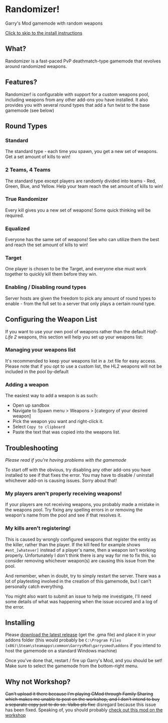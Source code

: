# Randomizer!

Garry's Mod gamemode with random weapons

[Click to skip to the install instructions](#Installing)

## What?
Randomizer is a fast-paced PvP deathmatch-type gamemode that revolves around randomized weapons.

## Features?
Randomizer! is configurable with support for a custom weapons pool, including weapons from any other add-ons you have installed. It also provides you with several round types that add a fun twist to the base gamemode (see below)

## Round Types

### Standard
The standard type - each time you spawn, you get a new set of weapons. Get a set amount of kills to win!

### 2 Teams, 4 Teams
The standard type except players are randomly divided into teams - Red, Green, Blue, and Yellow. Help your team reach the set amount of kills to win!

### True Randomizer
Every kill gives you a new set of weapons! Some quick thinking will be required.

### Equalized
Everyone has the same set of weapons! See who can utilize them the best and reach the set amount of kills to win!

### Target
One player is chosen to be the Target, and everyone else must work together to quickly kill them before they win.

### Enabling / Disabling round types
Server hosts are given the freedom to pick any amount of round types to enable - from the full set to a server that only plays a certain round type.

## Configuring the Weapon List
If you want to use your own pool of weapons rather than the default *Half-Life 2* weapons, this section will help you set up your weapons list:

### Managing your weapons list
It's recommended to keep your weapons list in a .txt file for easy access. Please note that if you opt to use a custom list, the HL2 weapons will not be included in the pool by-default

### Adding a weapon
The easiest way to add a weapon is as such:
- Open up sandbox
- Navigate to Spawn menu > Weapons > [category of your desired weapon]
- Pick the weapon you want and right-click it.
- Select `Copy to clipboard`
- Paste the text that was copied into the weapons list.

## Troubleshooting
*Please read if you're having problems with the gamemode*

To start off with the obvious, try disabling any other add-ons you have installed to see if that fixes the error. You may have to disable / uninstall whichever add-on is causing issues. Sorry about that!

### My players aren't properly receiving weapons!
If your players are not receiving weapons, you probably made a mistake in the weapons pool. Try fixing any spelling errors in or removing the weapon's name from the pool and see if that resolves it.

### My kills aren't registering!
This is caused by wrongly configured weapons that register the entity as the killer, rather than the player. If the kill feed for example shows `#ent_[whatever]` instead of a player's name, then a weapon isn't working properly. Unfortunately I don't think there is any way for me to fix this, so consider removing whichever weapon(s) are causing this issue from the pool.

And remember, when in doubt, try to simply restart the server. There was a lot of playtesting involved in the creation of this gamemode, but I can't personally catch everything.

You might also want to submit an issue to help me investigate, I'll need some details of what was happening when the issue occured and a log of the error.

## Installing
Please [download the latest release](https://github.com/axiand/randomizer/releases/latest) (get the .gma file) and place it in your addons folder (this would probably be `C:\Program Files (x86)\Steam\steamapps\common\GarrysMod\garrysmod\addons` if you intend to host the gamemode on a standard Windows machine)

Once you've done that, restart / fire up Garry's Mod, and you should be set! Make sure to select the gamemode from the bottom-right menu.

## Why not Workshop?
~~Can't upload it there because I'm playing GMod through Family Sharing which makes me unable to post on the workshop, and I don't intend to buy a separate copy just to do so. Valbo pls fixe~~ disregard because this issue has been fixed. Speaking of, you should probably [check out this mod on the workshop](https://steamcommunity.com/sharedfiles/filedetails/?id=2915537217)
